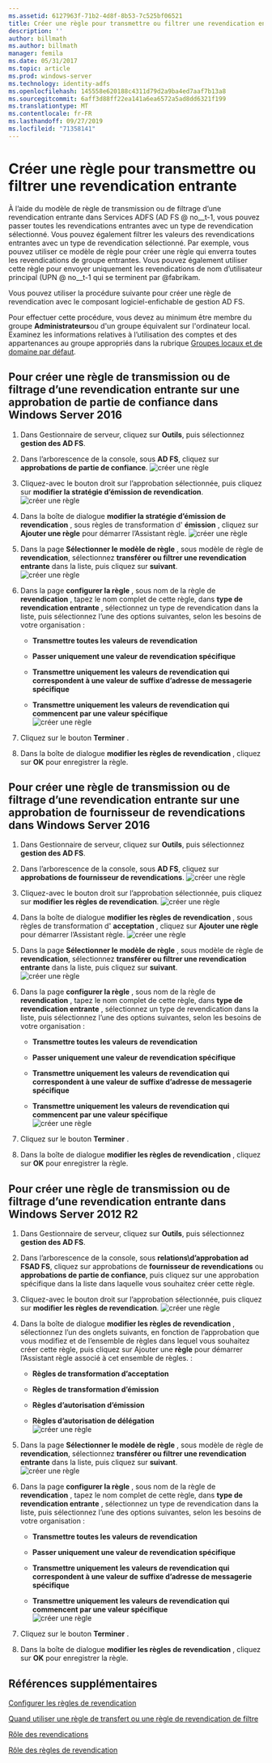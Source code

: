 ```yaml
---
ms.assetid: 6127963f-71b2-4d8f-8b53-7c525bf06521
title: Créer une règle pour transmettre ou filtrer une revendication entrante
description: ''
author: billmath
ms.author: billmath
manager: femila
ms.date: 05/31/2017
ms.topic: article
ms.prod: windows-server
ms.technology: identity-adfs
ms.openlocfilehash: 145558e620188c4311d79d2a9ba4ed7aaf7b13a8
ms.sourcegitcommit: 6aff3d88ff22ea141a6ea6572a5ad8dd6321f199
ms.translationtype: MT
ms.contentlocale: fr-FR
ms.lasthandoff: 09/27/2019
ms.locfileid: "71358141"
---
```

# <a name="create-a-rule-to-pass-through-or-filter-an-incoming-claim"></a>Créer une règle pour transmettre ou filtrer une revendication entrante

À l’aide du modèle de règle de transmission ou de filtrage d’une revendication entrante dans Services ADFS \(AD FS @ no__t-1, vous pouvez passer toutes les revendications entrantes avec un type de revendication sélectionné. Vous pouvez également filtrer les valeurs des revendications entrantes avec un type de revendication sélectionné. Par exemple, vous pouvez utiliser ce modèle de règle pour créer une règle qui enverra toutes les revendications de groupe entrantes. Vous pouvez également utiliser cette règle pour envoyer uniquement les revendications de nom d’utilisateur principal \(UPN @ no__t-1 qui se terminent par @fabrikam.  
  
Vous pouvez utiliser la procédure suivante pour créer une règle de revendication avec le composant logiciel\-enfichable de gestion AD FS.  
  
Pour effectuer cette procédure, vous devez au minimum être membre du groupe **Administrateurs**ou d'un groupe équivalent sur l'ordinateur local.  Examinez les informations relatives à l’utilisation des comptes et des appartenances au groupe appropriés dans la rubrique [Groupes locaux et de domaine par défaut](https://go.microsoft.com/fwlink/?LinkId=83477).   

## <a name="to-create-a-rule-to-pass-through-or-filter-an-incoming-claim-on-a-relying-party-trust-in-windows-server-2016"></a>Pour créer une règle de transmission ou de filtrage d’une revendication entrante sur une approbation de partie de confiance dans Windows Server 2016 

1.  Dans Gestionnaire de serveur, cliquez sur **Outils**, puis sélectionnez **gestion des AD FS**.  
  
2.  Dans l’arborescence de la console, sous **AD FS**, cliquez sur **approbations de partie de confiance**. 
![créer une règle](media/Create-a-Rule-to-Pass-Through-or-Filter-an-Incoming-Claim/claimrule9.PNG)  
  
3.  Cliquez\-avec le bouton droit sur l’approbation sélectionnée, puis cliquez sur **modifier la stratégie d’émission de revendication**.
![créer une règle](media/Create-a-Rule-to-Pass-Through-or-Filter-an-Incoming-Claim/claimrule10.PNG)   
  
4.  Dans la boîte de dialogue **modifier la stratégie d’émission de revendication** , sous règles de transformation d' **émission** , cliquez sur **Ajouter une règle** pour démarrer l’Assistant règle. 
![créer une règle](media/Create-a-Rule-to-Pass-Through-or-Filter-an-Incoming-Claim/claimrule11.PNG)    

5.  Dans la page **Sélectionner le modèle de règle** , sous modèle de règle de **revendication**, sélectionnez **transférer ou filtrer une revendication entrante** dans la liste, puis cliquez sur **suivant**.  
![créer une règle](media/Create-a-Rule-to-Pass-Through-or-Filter-an-Incoming-Claim/claimrule4.PNG)    

6.  Dans la page **configurer la règle** , sous nom de la règle de **revendication** , tapez le nom complet de cette règle, dans **type de revendication entrante** , sélectionnez un type de revendication dans la liste, puis sélectionnez l’une des options suivantes, selon les besoins de votre organisation :  
  
    -   **Transmettre toutes les valeurs de revendication**  
  
    -   **Passer uniquement une valeur de revendication spécifique**  
  
    -   **Transmettre uniquement les valeurs de revendication qui correspondent à une valeur de suffixe d’adresse de messagerie spécifique**  
  
    -   **Transmettre uniquement les valeurs de revendication qui commencent par une valeur spécifique**  
![créer une règle](media/Create-a-Rule-to-Pass-Through-or-Filter-an-Incoming-Claim/claimrule5.PNG)    

7.  Cliquez sur le bouton **Terminer** .  
  
8.  Dans la boîte de dialogue **modifier les règles de revendication** , cliquez sur **OK** pour enregistrer la règle.
  
## <a name="to-create-a-rule-to-pass-through-or-filter-an-incoming-claim-on-a-claims-provider-trust-in-windows-server-2016"></a>Pour créer une règle de transmission ou de filtrage d’une revendication entrante sur une approbation de fournisseur de revendications dans Windows Server 2016 
  
1.  Dans Gestionnaire de serveur, cliquez sur **Outils**, puis sélectionnez **gestion des AD FS**.  
  
2.  Dans l’arborescence de la console, sous **AD FS**, cliquez sur **approbations de fournisseur de revendications**. 
![créer une règle](media/Create-a-Rule-to-Pass-Through-or-Filter-an-Incoming-Claim/claimrule1.PNG)  
  
3.  Cliquez\-avec le bouton droit sur l’approbation sélectionnée, puis cliquez sur **modifier les règles de revendication**.
![créer une règle](media/Create-a-Rule-to-Pass-Through-or-Filter-an-Incoming-Claim/claimrule2.PNG)   
  
4.  Dans la boîte de dialogue **modifier les règles de revendication** , sous règles de transformation d' **acceptation** , cliquez sur **Ajouter une règle** pour démarrer l’Assistant règle.
![créer une règle](media/Create-a-Rule-to-Pass-Through-or-Filter-an-Incoming-Claim/claimrule3.PNG)    

5.  Dans la page **Sélectionner le modèle de règle** , sous modèle de règle de **revendication**, sélectionnez **transférer ou filtrer une revendication entrante** dans la liste, puis cliquez sur **suivant**.  
![créer une règle](media/Create-a-Rule-to-Pass-Through-or-Filter-an-Incoming-Claim/claimrule4.PNG)    

6.  Dans la page **configurer la règle** , sous nom de la règle de **revendication** , tapez le nom complet de cette règle, dans **type de revendication entrante** , sélectionnez un type de revendication dans la liste, puis sélectionnez l’une des options suivantes, selon les besoins de votre organisation :  
  
    -   **Transmettre toutes les valeurs de revendication**  
  
    -   **Passer uniquement une valeur de revendication spécifique**  
  
    -   **Transmettre uniquement les valeurs de revendication qui correspondent à une valeur de suffixe d’adresse de messagerie spécifique**  
  
    -   **Transmettre uniquement les valeurs de revendication qui commencent par une valeur spécifique**  
![créer une règle](media/Create-a-Rule-to-Pass-Through-or-Filter-an-Incoming-Claim/claimrule5.PNG)    

7.  Cliquez sur le bouton **Terminer** .  
  
8.  Dans la boîte de dialogue **modifier les règles de revendication** , cliquez sur **OK** pour enregistrer la règle.  

## <a name="to-create-a-rule-to-pass-through-or-filter-an-incoming-claim-in-windows-server-2012-r2"></a>Pour créer une règle de transmission ou de filtrage d’une revendication entrante dans Windows Server 2012 R2

1.  Dans Gestionnaire de serveur, cliquez sur **Outils**, puis sélectionnez **gestion des AD FS**.  
  
2.  Dans l’arborescence de la console, sous **relations\\d’approbation ad FSAD FS**, cliquez sur approbations de **fournisseur de revendications** ou **approbations de partie de confiance**, puis cliquez sur une approbation spécifique dans la liste dans laquelle vous souhaitez créer cette règle.  
  
3.  Cliquez\-avec le bouton droit sur l’approbation sélectionnée, puis cliquez sur **modifier les règles de revendication**.
![créer une règle](media/Create-a-Rule-to-Pass-Through-or-Filter-an-Incoming-Claim/claimrule6.PNG)   
  
4.  Dans la boîte de dialogue **modifier les règles de revendication** , sélectionnez l’un des onglets suivants, en fonction de l’approbation que vous modifiez et de l’ensemble de règles dans lequel vous souhaitez créer cette règle, puis cliquez sur Ajouter une **règle** pour démarrer l’Assistant règle associé à cet ensemble de règles. :  
  
    -   **Règles de transformation d’acceptation**  
  
    -   **Règles de transformation d’émission**  
  
    -   **Règles d’autorisation d’émission**  
  
    -   **Règles d’autorisation de délégation**  
![créer une règle](media/Create-a-Rule-to-Permit-All-Users/permitall5.PNG)    

5.  Dans la page **Sélectionner le modèle de règle** , sous modèle de règle de **revendication**, sélectionnez **transférer ou filtrer une revendication entrante** dans la liste, puis cliquez sur **suivant**.  
![créer une règle](media/Create-a-Rule-to-Pass-Through-or-Filter-an-Incoming-Claim/claimrule7.PNG)    

6.  Dans la page **configurer la règle** , sous nom de la règle de **revendication** , tapez le nom complet de cette règle, dans **type de revendication entrante** , sélectionnez un type de revendication dans la liste, puis sélectionnez l’une des options suivantes, selon les besoins de votre organisation :  
  
    -   **Transmettre toutes les valeurs de revendication**  
  
    -   **Passer uniquement une valeur de revendication spécifique**  
  
    -   **Transmettre uniquement les valeurs de revendication qui correspondent à une valeur de suffixe d’adresse de messagerie spécifique**  
  
    -   **Transmettre uniquement les valeurs de revendication qui commencent par une valeur spécifique**  
![créer une règle](media/Create-a-Rule-to-Pass-Through-or-Filter-an-Incoming-Claim/claimrule8.PNG)    

7.  Cliquez sur le bouton **Terminer** .  
  
8.  Dans la boîte de dialogue **modifier les règles de revendication** , cliquez sur **OK** pour enregistrer la règle.  



  
## <a name="additional-references"></a>Références supplémentaires  
[Configurer les règles de revendication](Configure-Claim-Rules.md)  
  
[Quand utiliser une règle de transfert ou une règle de revendication de filtre](../../ad-fs/technical-reference/When-to-Use-a-Pass-Through-or-Filter-Claim-Rule.md)  
  
[Rôle des revendications](../../ad-fs/technical-reference/The-Role-of-Claims.md)  
  
[Rôle des règles de revendication](../../ad-fs/technical-reference/The-Role-of-Claim-Rules.md)  
  
